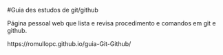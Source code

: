 #Guia des estudos de git/github
<p>Página pessoal web que lista e revisa procedimento e comandos em git e github.</p>
<p></p>https://romullopc.github.io/guia-Git-Github/</p>
